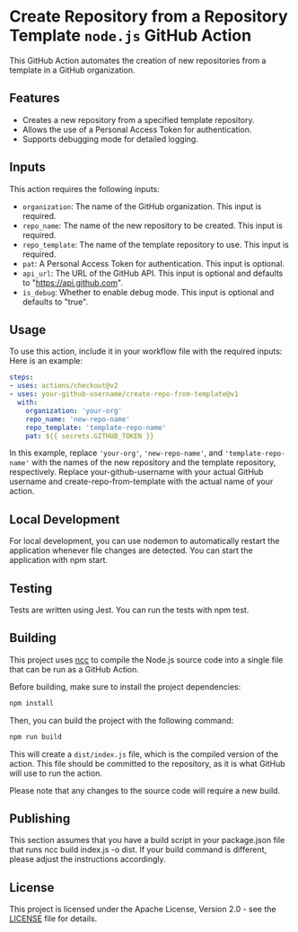 # Create Repository from a Repository Template `node.js` GitHub Action

This GitHub Action automates the creation of new repositories from a template in a GitHub organization.

## Features

- Creates a new repository from a specified template repository.
- Allows the use of a Personal Access Token for authentication.
- Supports debugging mode for detailed logging.

## Inputs

This action requires the following inputs:

- `organization`: The name of the GitHub organization. This input is required.
- `repo_name`: The name of the new repository to be created. This input is required.
- `repo_template`: The name of the template repository to use. This input is required.
- `pat`: A Personal Access Token for authentication. This input is optional.
- `api_url`: The URL of the GitHub API. This input is optional and defaults to "https://api.github.com".
- `is_debug`: Whether to enable debug mode. This input is optional and defaults to "true".

## Usage

To use this action, include it in your workflow file with the required inputs:
Here is an example:

  ```yaml
  steps:
  - uses: actions/checkout@v2
  - uses: your-github-username/create-repo-from-template@v1
    with:
      organization: 'your-org'
      repo_name: 'new-repo-name'
      repo_template: 'template-repo-name'
      pat: ${{ secrets.GITHUB_TOKEN }}
  ```

In this example, replace `'your-org'`, `'new-repo-name'`, and `'template-repo-name'` with the names of the new repository and the template repository, respectively. Replace your-github-username with your actual GitHub username and create-repo-from-template with the actual name of your action.

## Local Development

For local development, you can use nodemon to automatically restart the application whenever file changes are detected. You can start the application with npm start.

## Testing

Tests are written using Jest. You can run the tests with npm test.

## Building

This project uses [ncc](https://github.com/vercel/ncc) to compile the Node.js source code into a single file that can be run as a GitHub Action.

Before building, make sure to install the project dependencies:

```bash
npm install
```

Then, you can build the project with the following command:

```bash
npm run build
```

This will create a `dist/index.js` file, which is the compiled version of the action. This file should be committed to the repository, as it is what GitHub will use to run the action.

Please note that any changes to the source code will require a new build.

## Publishing

This section assumes that you have a build script in your package.json file that runs ncc build index.js -o dist. If your build command is different, please adjust the instructions accordingly.

## License

This project is licensed under the Apache License, Version 2.0 - see the [LICENSE](LICENSE) file for details.
